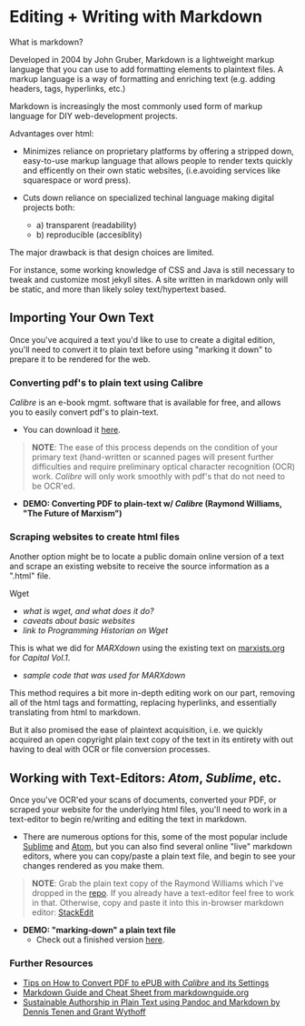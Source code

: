 # Editing + Writing with Markdown

What is markdown?

Developed in 2004 by John Gruber, Markdown is a lightweight markup language that you can use to add formatting elements to plaintext files. A markup language is a way of formatting and enriching text (e.g. adding headers, tags, hyperlinks, etc.) 

Markdown is increasingly the most commonly used form of markup language for DIY web-development projects. 
 
Advantages over html: 
* Minimizes reliance on proprietary platforms by offering a stripped down, easy-to-use markup language that allows people to render texts quickly and efficently on their own static websites, (i.e.avoiding services like squarespace or word press).

* Cuts down reliance on specialized techinal language making digital projects both: 
   - a) transparent (readability)
   - b) reproducible (accesiblity)

The major drawback is that design choices are limited. 

For instance, some working knowledge of CSS and Java is still necessary to tweak and customize most jekyll sites. A site written in markdown only will be static, and more than likely soley text/hypertext based.  

## Importing Your Own Text 

Once you've acquired a text you'd like to use to create a digital edition, you'll need to convert it to plain text before using "marking it down" to prepare it to be rendered for the web.

### Converting pdf's to plain text using Calibre

*Calibre* is an e-book mgmt. software that is available for free, and allows you to easily convert pdf's to plain-text. 
* You can download it [here](https://calibre-ebook.com/).

>**NOTE**: The ease of this process depends on the condition of your primary text (hand-written or scanned pages will present further difficulties and require preliminary optical character recognition (OCR) work. *Calibre* will only work smoothly with pdf's that do not need to be OCR'ed.

* **DEMO: Converting PDF to plain-text w/ *Calibre* (Raymond Williams, "The Future of Marxism")**

### Scraping websites to create html files

Another option might be to locate a public domain online version of a text and scrape an existing website to receive the source information as a ".html" file.

Wget 
* *what is wget, and what does it do?*
* *caveats about basic websites*
* *link to Programming Historian on Wget*

This is what we did for *MARXdown* using the existing text on [marxists.org](https://www.marxists.org/archive/marx/works/1867-c1/) for *Capital Vol.1*. 

* *sample code that was used for MARXdown*

This method requires a bit more in-depth editing work on our part, removing all of the html tags and formatting, replacing hyperlinks, and essentially translating from html to markdown. 

But it also promised the ease of plaintext acquisition, i.e. we quickly acquired an open copyright plain text copy of the text in its entirety with out having to deal with OCR or file conversion processes.

## Working with Text-Editors: *Atom*, *Sublime*, etc.

Once you've OCR'ed your scans of documents, converted your PDF, or scraped your website for the underlying html files, you'll need to work in a text-editor to begin re/writing and editing the text in markdown.

* There are numerous options for this, some of the most popular include [Sublime](https://www.sublimetext.com/) and [Atom](https://atom.io/), but you can also find several online "live" markdown editors, where you can copy/paste a plain text file, and begin to see your changes rendered as you make them.

>**NOTE**: Grab the plain text copy of the Raymond Williams which I've dropped in the [repo](https://github.com/sgotzler/praxis-session/blob/master/The%20Future%20of%20Marxism%20-%20Raymond%20Williams.txt). 
If you already have a text-editor feel free to work in that. Otherwise, copy and paste it into this in-browser markdown editor: [StackEdit](https://stackedit.io/)

* **DEMO: "marking-down" a plain text file**
  - Check out a finished version [here](/praxis-session/williams-final).

### Further Resources
* [Tips on How to Convert PDF to ePUB with *Calibre* and its Settings](https://pdf.iskysoft.com/convert-pdf/convert-pdf-to-epub-with-calibre.html)
* [Markdown Guide and Cheat Sheet from markdownguide.org](https://www.markdownguide.org/cheat-sheet/)
* [Sustainable Authorship in Plain Text using Pandoc and Markdown by Dennis Tenen and Grant Wythoff](https://programminghistorian.org/en/lessons/sustainable-authorship-in-plain-text-using-pandoc-and-markdown)
